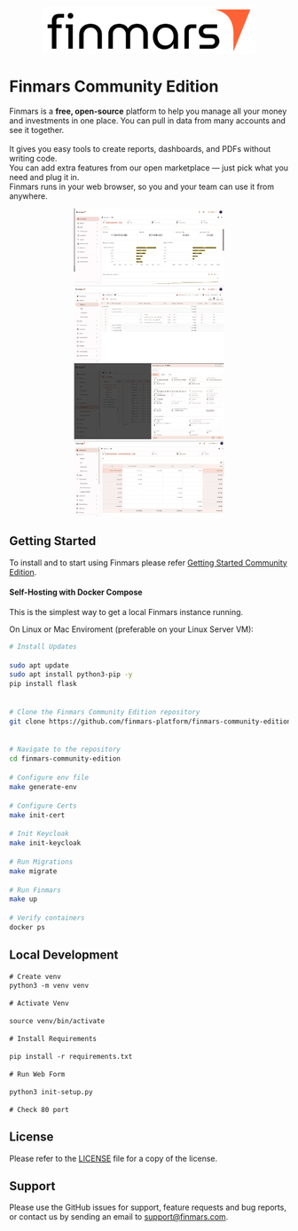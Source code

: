 <p align="center">
  <p align="center">
    <a href="https://finmars.io/?utm_source=github&utm_medium=logo" target="_blank">
      <img src="https://github.com/finmars-platform/finmars-core/blob/main/finmars-misc/logo_white_bg.png" alt="Finmars" height="84" />
    </a>
  </p>
</p>

# Finmars Community Edition

Finmars is a **free, open-source** platform to help you manage all your money and investments in one place.  You can pull in data from many accounts and see it together.  
\
It gives you easy tools to create reports, dashboards, and PDFs without writing code.  
You can add extra features from our open marketplace — just pick what you need and plug it in.  
Finmars runs in your web browser, so you and your team can use it from anywhere.

<p align="center">
  <img src="https://github.com/finmars-platform/finmars-core/blob/main/finmars-misc/dashboard.png" width="270" />
  <img src="https://github.com/finmars-platform/finmars-core/blob/main/finmars-misc/report.png" width="270" />
  <img src="https://github.com/finmars-platform/finmars-core/blob/main/finmars-misc/book.png" width="270" />
  <img src="https://github.com/finmars-platform/finmars-core/blob/main/finmars-misc/matrix.png" width="270" />
</p>

## Getting Started

To install and to start using Finmars please refer [Getting Started Community Edition](https://docs.finmars.com/shelves/community-edition).


#### Self-Hosting with Docker Compose
This is the simplest way to get a local Finmars instance running.

On Linux or Mac Enviroment (preferable on your Linux Server VM):
```bash
# Install Updates

sudo apt update
sudo apt install python3-pip -y
pip install flask


# Clone the Finmars Community Edition repository
git clone https://github.com/finmars-platform/finmars-community-edition.git


# Navigate to the repository
cd finmars-community-edition

# Configure env file
make generate-env

# Configure Certs
make init-cert

# Init Keycloak
make init-keycloak

# Run Migrations
make migrate

# Run Finmars
make up

# Verify containers
docker ps

```

## Local Development

```aiignore
# Create venv
python3 -m venv venv

# Activate Venv

source venv/bin/activate

# Install Requirements

pip install -r requirements.txt    
 
# Run Web Form 

python3 init-setup.py

# Check 80 port
```


## License
Please refer to the [LICENSE](https://github.com/finmars-platform/finmars-core/blob/main/LICENSE.md) file for a copy of the license.


## Support
Please use the GitHub issues for support, feature requests and bug reports, or contact us by sending an email to support@finmars.com.


